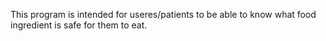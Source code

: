 This program is intended for useres/patients to be able to know what food ingredient is safe for them to eat.  